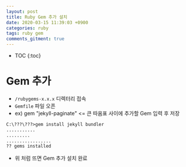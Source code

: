 ```yaml
---
layout: post
title: Ruby Gem 추가 설치
date: 2020-03-15 11:39:03 +0900
categories: ruby
tags: ruby gem
comments_gitment: true
---
```

* TOC
{:toc}

#  Gem 추가

- `/rubygems-x.x.x` 디렉터리 접속
- `Gemfile` 파일 오픈
- ex) gem "jekyll-paginate" <= 큰 따옴표 사이에 추가할 Gem 입력 후 저장
```scheme
C:\???\???>gem install jekyll bundler
...........
.........
.................
?? gems installed
```
- 위 처럼 뜨면 Gem 추가 설치 완료